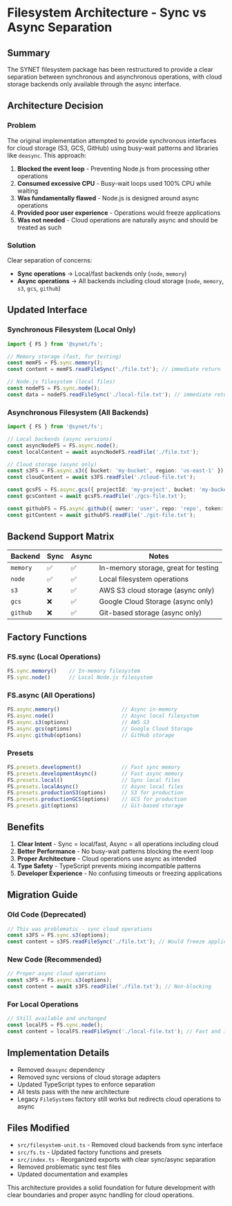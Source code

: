 # Filesystem Architecture - Sync vs Async Separation

## Summary

The SYNET filesystem package has been restructured to provide a clear separation between synchronous and asynchronous operations, with cloud storage backends only available through the async interface.

## Architecture Decision

### Problem
The original implementation attempted to provide synchronous interfaces for cloud storage (S3, GCS, GitHub) using busy-wait patterns and libraries like `deasync`. This approach:

1. **Blocked the event loop** - Preventing Node.js from processing other operations
2. **Consumed excessive CPU** - Busy-wait loops used 100% CPU while waiting
3. **Was fundamentally flawed** - Node.js is designed around async operations
4. **Provided poor user experience** - Operations would freeze applications
5. **Was not needed** - Cloud operations are naturally async and should be treated as such

### Solution
Clear separation of concerns:

- **Sync operations** → Local/fast backends only (`node`, `memory`)
- **Async operations** → All backends including cloud storage (`node`, `memory`, `s3`, `gcs`, `github`)

## Updated Interface

### Synchronous Filesystem (Local Only)
```typescript
import { FS } from '@synet/fs';

// Memory storage (fast, for testing)
const memFS = FS.sync.memory();
const content = memFS.readFileSync('./file.txt'); // immediate return

// Node.js filesystem (local files)
const nodeFS = FS.sync.node();
const data = nodeFS.readFileSync('./local-file.txt'); // immediate return
```

### Asynchronous Filesystem (All Backends)
```typescript
import { FS } from '@synet/fs';

// Local backends (async versions)
const asyncNodeFS = FS.async.node();
const localContent = await asyncNodeFS.readFile('./file.txt');

// Cloud storage (async only)
const s3FS = FS.async.s3({ bucket: 'my-bucket', region: 'us-east-1' });
const cloudContent = await s3FS.readFile('./cloud-file.txt');

const gcsFS = FS.async.gcs({ projectId: 'my-project', bucket: 'my-bucket' });
const gcsContent = await gcsFS.readFile('./gcs-file.txt');

const githubFS = FS.async.github({ owner: 'user', repo: 'repo', token: 'token' });
const gitContent = await githubFS.readFile('./git-file.txt');
```

## Backend Support Matrix

| Backend | Sync | Async | Notes |
|---------|------|-------|-------|
| `memory` | ✅ | ✅ | In-memory storage, great for testing |
| `node` | ✅ | ✅ | Local filesystem operations |
| `s3` | ❌ | ✅ | AWS S3 cloud storage (async only) |
| `gcs` | ❌ | ✅ | Google Cloud Storage (async only) |
| `github` | ❌ | ✅ | Git-based storage (async only) |

## Factory Functions

### FS.sync (Local Operations)
```typescript
FS.sync.memory()    // In-memory filesystem
FS.sync.node()      // Local Node.js filesystem
```

### FS.async (All Operations)
```typescript
FS.async.memory()                    // Async in-memory
FS.async.node()                      // Async local filesystem
FS.async.s3(options)                 // AWS S3
FS.async.gcs(options)                // Google Cloud Storage  
FS.async.github(options)             // GitHub storage
```

### Presets
```typescript
FS.presets.development()             // Fast sync memory
FS.presets.developmentAsync()        // Fast async memory
FS.presets.local()                   // Sync local files
FS.presets.localAsync()              // Async local files
FS.presets.productionS3(options)     // S3 for production
FS.presets.productionGCS(options)    // GCS for production
FS.presets.git(options)              // Git-based storage
```

## Benefits

1. **Clear Intent** - Sync = local/fast, Async = all operations including cloud
2. **Better Performance** - No busy-wait patterns blocking the event loop
3. **Proper Architecture** - Cloud operations use async as intended
4. **Type Safety** - TypeScript prevents mixing incompatible patterns
5. **Developer Experience** - No confusing timeouts or freezing applications

## Migration Guide

### Old Code (Deprecated)
```typescript
// This was problematic - sync cloud operations
const s3FS = FS.sync.s3(options);
const content = s3FS.readFileSync('./file.txt'); // Would freeze application
```

### New Code (Recommended)
```typescript
// Proper async cloud operations
const s3FS = FS.async.s3(options);
const content = await s3FS.readFile('./file.txt'); // Non-blocking
```

### For Local Operations
```typescript
// Still available and unchanged
const localFS = FS.sync.node();
const content = localFS.readFileSync('./local-file.txt'); // Fast and immediate
```

## Implementation Details

- Removed `deasync` dependency
- Removed sync versions of cloud storage adapters
- Updated TypeScript types to enforce separation
- All tests pass with the new architecture
- Legacy `FileSystems` factory still works but redirects cloud operations to async

## Files Modified

- `src/filesystem-unit.ts` - Removed cloud backends from sync interface
- `src/fs.ts` - Updated factory functions and presets
- `src/index.ts` - Reorganized exports with clear sync/async separation
- Removed problematic sync test files
- Updated documentation and examples

This architecture provides a solid foundation for future development with clear boundaries and proper async handling for cloud operations.
